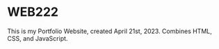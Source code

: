 # WEB222

This is my Portfolio Website, created April 21st, 2023. Combines HTML, CSS, and JavaScript.
